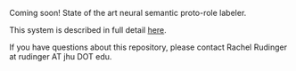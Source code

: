 Coming soon! State of the art neural semantic proto-role labeler.

This system is described in full detail [here](https://arxiv.org/abs/1804.07976).

If you have questions about this repository, please contact Rachel Rudinger
at rudinger AT jhu DOT edu.
